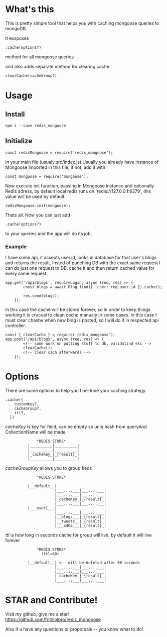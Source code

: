# What's this
This is pretty simple tool that helps you with caching mongoose queries to mongoDB.

It exsposes
```
.cache(options?)
```
method for all mongoose queries

and also adds separate method for clearing cache
```
clearCache(cacheGroup?)
```

# Usage

## Install
```
npm i --save redis_mongoose
```

## Initialize

```
const redisMongoose = require('redis_mongoose');
```
In your main file (usualy src/index.js)
Usually you already have instance of Mongoose imported in this file, if not, add it with
```
const mongoose = require('mongoose');
```

Now execute init function, passing in Mongoose instance and optionally Redis adress, by default local redis runs on 'redis://127.0.0.1:6379', this value will be used by default.

```
redisMongoose.init(mongoose);
```
Thats all. Now you can just add
```
.cache(options?)
```
to your queries and the app will do its job.

### Example
I have some api, it assepts user.id, looks in database for that user's blogs and returns the result.
Insted of punching DB with the exact same request I can do just one request to DB, cache it and then return cached value for every same request.

```
app.get('/api/blogs', requireLogin, async (req, res) => {
        const blogs = await Blog.find({ _user: req.user.id }).cache();

        res.send(blogs);
    });
```

In this case the cache will be stored forever, so in order to keep things working it is crucual to clean cache manualy in some cases. In this case I must clear chashe when new blog is posted, so I will do it in respected api controller.
```
const { clearCache } = require('redis_mongoose');
app.post('/api/blogs', async (req, res) => {
        <!-- some work on putting stuff to db, validatind etc -->
        clearCache();
        <!-- clear cach afterwards -->
    });

```

# Options
There are some options to help you fine-tune your caching strategy

```
.cache({
    customKey?,
    cacheGroup?,
    ttl?,
  })
```
*cacheKey* is key for field, can be empty so uniq hash from queryAnd CollectionName will be made

                  *REDIS STORE*
              |__________|__________|
              |__________|__________|
              |_cacheKey_|_{result}_|
              |__________|__________|

*cacheGroupKey* allows you to group fieds

                  *REDIS STORE*

              |__default__|
                          |___....___|___....___|
                          |___....___|___....___|
                          |_cacheKey_|_{result}_|
                          |___....___|___....___|
              |___user1___|
                          |___....___|___....___|
                          |__blogs___|_{result}_|
                          |__tweets__|_{result}_|
                          |___x40a___|_{result}_|

*ttl* is how long in seconds cache for group will live, by default it will live forever

                  *REDIS STORE*
                    (ttl=60)

              |__default__| <-- will be deleted after 60 seconds
                          |___....___|___....___|
                          |___....___|___....___|
                          |_cacheKey_|_{result}_|
                          |___....___|___....___|

# STAR and Contribute!
Visit my github, give me a star!
<https://github.com/fritzlolpro/redis_mongoose>

Also if u have any questions or proporsals -- you know what to do!